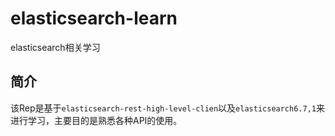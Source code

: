 # elasticsearch-learn
elasticsearch相关学习
## 简介
该Rep是基于`elasticsearch-rest-high-level-clien`以及`elasticsearch6.7,1`来进行学习，主要目的是熟悉各种API的使用。